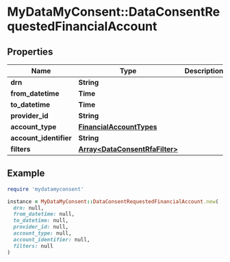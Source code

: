 # MyDataMyConsent::DataConsentRequestedFinancialAccount

## Properties

| Name | Type | Description | Notes |
| ---- | ---- | ----------- | ----- |
| **drn** | **String** |  | [optional] |
| **from_datetime** | **Time** |  | [optional] |
| **to_datetime** | **Time** |  | [optional] |
| **provider_id** | **String** |  | [optional] |
| **account_type** | [**FinancialAccountTypes**](FinancialAccountTypes.md) |  | [optional] |
| **account_identifier** | **String** |  | [optional] |
| **filters** | [**Array&lt;DataConsentRfaFilter&gt;**](DataConsentRfaFilter.md) |  | [optional] |

## Example

```ruby
require 'mydatamyconsent'

instance = MyDataMyConsent::DataConsentRequestedFinancialAccount.new(
  drn: null,
  from_datetime: null,
  to_datetime: null,
  provider_id: null,
  account_type: null,
  account_identifier: null,
  filters: null
)
```

